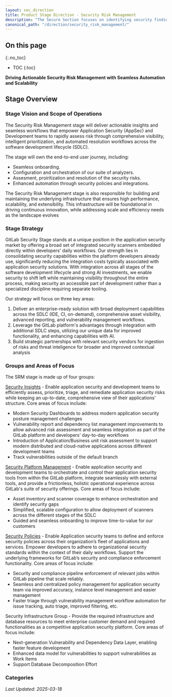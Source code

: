 ```yaml
---
layout: sec_direction
title: Product Stage Direction - Security Risk Management
description: "The Secure Section focuses on identifying security findings within applications and services prior to moving them to operations. Learn more!"
canonical_path: "/direction/security_risk_management/"
---
```

## On this page
{:.no_toc}

- TOC
{:toc}

**Driving Actionable Security Risk Management with Seamless Automation and Scalability**
    



## Stage Overview

### Stage Vision and Scope of Operations

The Security Risk Management stage will deliver actionable insights and seamless workflows that empower Application Security (AppSec) and Development teams to rapidly assess risk through comprehensive visibility, intelligent prioritization, and automated resolution workflows across the software development lifecycle (SDLC). 

The stage will own the end-to-end user journey, including:

* Seamless onboarding.
* Configuration and orchestration of our suite of analyzers.
* Assesment, proiritization and resolution of the security risks.
* Enhanced automation through security policies and integrations.

The Security Risk Management stage is also responsible for building and maintaining the underlying infrastructure that ensures high performance, scalability, and extensibility. This infrastructure will be foundational in driving continuous innovation, while addressing scale and efficiency needs as the landscape evolves

### Stage Strategy

GitLab Security Stage stands at a unique position in the application security market by offering a broad set of integrated security scanners embedded directly within developers' daily workflows. Our strength lies in consolidating security capabilities within the platform developers already use, significantly reducing the integration costs typically associated with application security solutions. With integration across all stages of the software development lifecycle and strong AI investments, we enable security to shift left while maintaining visibility throughout the entire process, making security an accessible part of development rather than a specialized discipline requiring separate tooling.

Our strategy will focus on three key areas:

1. Deliver an enterprise-ready solution with broad deployment capabilities across the SDLC (IDE, CI, on-demand), comprehensive asset visibility, advanced reporting, and vulnerability management workflows.
2. Leverage the GitLab platform's advantages through integration with additional SDLC steps, utilizing our unique data for improved functionality, and enhancing capabilities with AI.
3. Build strategic partnerships with relevant security vendors for ingestion of risks and threat inteligence for broader and improved contextual analysis

### Groups and Areas of Focus

The SRM stage is made up of four groups:

[Security Insights](/direction/security_risk_management/security-insights/17_security_insights_priorities.html) - Enable application security and development teams to efficiently assess, prioritize, triage, and remediate application security risks while keeping an up-to-date, comprehensive view of their applications' structure. Core areas of focus include:

* Modern Security Dashboards to address modern application security posture management challenges
* Vulnerability report and dependency list management improvements to allow advanced risk assessment and seamless integration as part of the GitLab platform and developers' day-to-day workflows
* Introduction of Application/Business unit risk assessment to support modern distributed and cloud-native applications across different development teams
* Track vulnerabilities outside of the default branch

[Security Platform Management](/direction/security_risk_management/security-platform-management/) - Enable application security and development teams to orchestrate and control their application security tools from within the GitLab platform, integrate seamlessly with external tools, and provide a frictionless, holistic operational experience across GitLab's suite of security offerings. Core areas of focus include:

* Asset inventory and scanner coverage to enhance orchestration and identify security gaps 
* Simplified, scalable configuration to allow deployment of scanners across the different stages of the SDLC
* Guided and seamless onboarding to improve time-to-value for our customers

[Security Policies](/direction/security_risk_management/security_policies/) - Enable Application security teams to define and enforce security policies across their organization’s fleet of applications and services. Empower developers to adhere to organizational security standards within the context of their daily workflows. Support the underlying frameworks for GitLab’s security and compliance enforcement functionality. Core areas of focus include:

* Security and compliance pipeline enforcement of relevant jobs within GitLab pipeline that scale reliably.
* Seamless and centralized policy management for application security team via improved accuracy, instance level management and easier management
* Faster triage through vulnerability management workflow automation for issue tracking, auto triage, improved filtering, etc.

Security Infrastructure Group - Provide the required infrastructure and database resources to meet enterprise customer demand and required functionalities as a competitive application security platform. Core areas of focus include:

* Next-generation Vulnerability and Dependency Data Layer, enabling faster feature development
* Enhanced data model for vulnerabilities to support vulnerabilities as Work Items
* Support Database Decomposition Effort

### Categories



*Last Updated: 2025-03-18*
</p>


